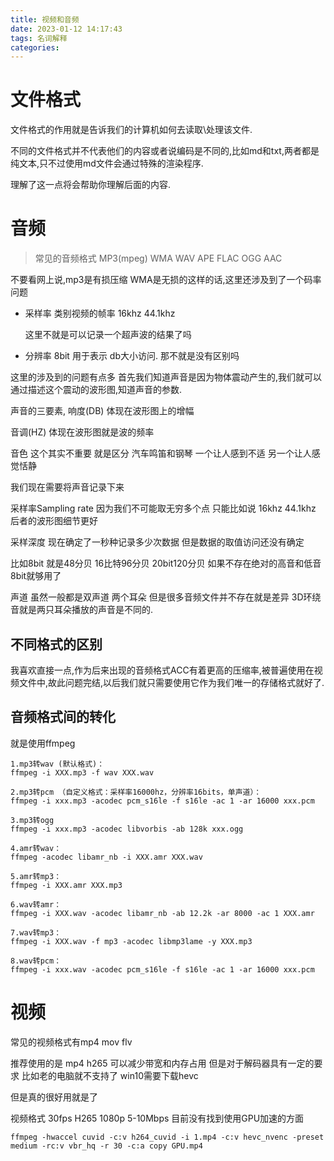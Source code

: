 ```yaml
---
title: 视频和音频
date: 2023-01-12 14:17:43
tags: 名词解释
categories:
---
```


# 文件格式

文件格式的作用就是告诉我们的计算机如何去读取\处理该文件.

不同的文件格式并不代表他们的内容或者说编码是不同的,比如md和txt,两者都是纯文本,只不过使用md文件会通过特殊的渲染程序. 

理解了这一点将会帮助你理解后面的内容.



# 音频

>   常见的音频格式 MP3(mpeg) WMA  WAV  APE  FLAC OGG AAC

不要看网上说,mp3是有损压缩  WMA是无损的这样的话,这里还涉及到了一个码率问题

*   采样率 类别视频的帧率   16khz 44.1khz 

    这里不就是可以记录一个超声波的结果了吗 

*   分辨率 8bit 用于表示   db大小访问. 那不就是没有区别吗



这里的涉及到的问题有点多 首先我们知道声音是因为物体震动产生的,我们就可以通过描述这个震动的波形图,知道声音的参数.

声音的三要素, 响度(DB) 体现在波形图上的增幅

音调(HZ) 体现在波形图就是波的频率 

音色 这个其实不重要 就是区分 汽车鸣笛和钢琴 一个让人感到不适 另一个让人感觉恬静

我们现在需要将声音记录下来 

采样率Sampling rate  因为我们不可能取无穷多个点 只能比如说 16khz 44.1khz 后者的波形图细节更好 

采样深度 现在确定了一秒种记录多少次数据 但是数据的取值访问还没有确定 

比如8bit 就是48分贝  16比特96分贝 20bit120分贝 如果不存在绝对的高音和低音 8bit就够用了 

声道 虽然一般都是双声道 两个耳朵 但是很多音频文件并不存在就是差异 3D环绕音就是两只耳朵播放的声音是不同的.

## 不同格式的区别

我喜欢直接一点,作为后来出现的音频格式ACC有着更高的压缩率,被普遍使用在视频文件中,故此问题完结,以后我们就只需要使用它作为我们唯一的存储格式就好了.

## 音频格式间的转化

就是使用ffmpeg

```shell
1.mp3转wav (默认格式)：
ffmpeg -i XXX.mp3 -f wav XXX.wav

2.mp3转pcm （自定义格式：采样率16000hz，分辨率16bits，单声道）：
ffmpeg -i xxx.mp3 -acodec pcm_s16le -f s16le -ac 1 -ar 16000 xxx.pcm

3.mp3转ogg
ffmpeg -i xxx.mp3 -acodec libvorbis -ab 128k xxx.ogg

4.amr转wav：
ffmpeg -acodec libamr_nb -i XXX.amr XXX.wav

5.amr转mp3：
ffmpeg -i XXX.amr XXX.mp3

6.wav转amr：
ffmpeg -i XXX.wav -acodec libamr_nb -ab 12.2k -ar 8000 -ac 1 XXX.amr

7.wav转mp3：
ffmpeg -i XXX.wav -f mp3 -acodec libmp3lame -y XXX.mp3

8.wav转pcm：
ffmpeg -i xxx.wav -acodec pcm_s16le -f s16le -ac 1 -ar 16000 xxx.pcm

```



# 视频

常见的视频格式有mp4 mov flv

推荐使用的是 mp4 h265 可以减少带宽和内存占用 但是对于解码器具有一定的要求 比如老的电脑就不支持了 win10需要下载hevc 

但是真的很好用就是了



视频格式 30fps H265 1080p 5-10Mbps  目前没有找到使用GPU加速的方面

```shell
ffmpeg -hwaccel cuvid -c:v h264_cuvid -i 1.mp4 -c:v hevc_nvenc -preset medium -rc:v vbr_hq -r 30 -c:a copy GPU.mp4

```


